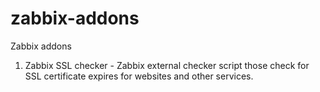 # zabbix-addons
Zabbix addons

1. Zabbix SSL checker - Zabbix external checker script those check for SSL certificate expires for websites and other services.
